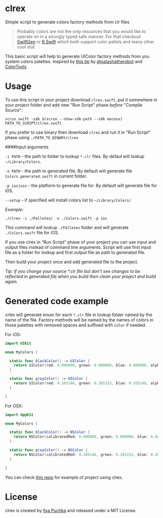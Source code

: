 # clrex
Simple script to generate colors factory methods from clr files

> Probably colors are not the only resources that you would like to operate on in a strongly typed safe manner. For that checkout [SwiftGen](https://github.com/AliSoftware/SwiftGen) or [R.Swift](https://github.com/mac-cain13/R.swift) which both support color pallets and many other cool stuf.

This basic script will help to generate UIColor factory methods from you system colors palettes.
Inspired by [this tip](http://natashatherobot.com/xcode-color-palette/) by [@natashatherobot](https://twitter.com/natashatherobot) and [ColorTools](https://github.com/ramonpoca/ColorTools).

# Usage

To use this script in your project download `clrex.swift`, put it somewhere in your project folder and add new "Run Script" phase _before_ "Compile Source":

```
xcrun swift -sdk $(xcrun --show-sdk-path --sdk macosx) PATH_TO_SCRIPT/clrex.swift
```

If you prefer to use binary then download `clrex` and run it in "Run Script" phase using `./PATH_TO_BINARY/clrex`

####Input arguments

`-i PATH` - the path to folder to lookup `*.clr` files. By defaul will lookup `~/Library/Colors`.

`-o PATH` - the path to generated file. By default will generate file `Colors.generated.swift` in current folder.

`-p ios|osx` - the platform to generate file for. By default will generate file for iOS.

`--setup` - if specified will install colors list to `~/Library/Colors/`

_Example_:

```
./clrex -i ./Palletes/ -o ./Colors.swift -p ios
```

This command will lookup `./Palletes` folder and will generate `./Colors.swift` file for iOS.

If you use clrex in "Run Script" phase of your project you can use input and output files instead of command line arguments. Script will use first input file as a folder for lookup and first output file as path to generated file.

Then build your project once and add generated file to the project.

_Tip: If you change your source *.clr file but don't see changes to be reflected in generated file when you build then clean your project and build again._ 


# Generated code example

crlex will generate enum for each `*.clr` file in lookup folder named by the name of the file. Factory methods will be named by the names of colors in those palettes with removed spaces and suffixed with `Color` if needed.

For iOS:

```swift
import UIKit

enum MyColors {

  static func blackColor() -> UIColor {
    return UIColor(red: 0.000000, green: 0.000000, blue: 0.000000, alpha: 1.000000)
  }

  static func grayColor() -> UIColor {
    return UIColor(red: 0.265146, green: 0.265153, blue: 0.265149, alpha: 1.000000)
  }

}

```

For OSX:

```swift
import AppKit

enum MyColors {

  static func blackColor() -> NSColor {
    return NSColor(calibratedRed: 0.000000, green: 0.000000, blue: 0.000000, alpha: 1.000000)
  }

  static func grayColor() -> NSColor {
    return NSColor(calibratedRed: 0.265146, green: 0.265153, blue: 0.265149, alpha: 1.000000)
  }

}
```

You can check [this repo](https://github.com/ilyapuchka/ViewControllerThinning) for example of project using clrex.

# License
clrex is created by [Ilya Puchka](https://twitter.com/ilyapuchka) and released under a MIT License.
